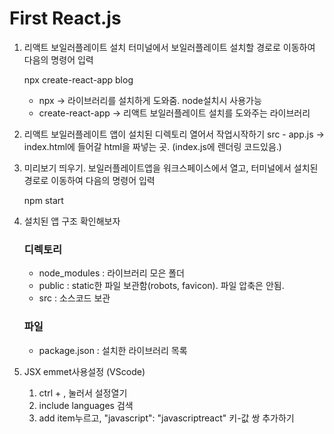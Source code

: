 # First React.js

1.  리액트 보일러플레이트 설치
    터미널에서 보일러플레이트 설치할 경로로 이동하여 다음의 명령어 입력 

    npx create-react-app blog

    - npx -> 라이브러리를 설치하게 도와줌. node설치시 사용가능
    - create-react-app -> 리액트 보일러플레이트 설치를 도와주는 라이브러리 


2. 리액트 보일러플레이트 앱이 설치된 디렉토리 열어서 작업시작하기
    src - app.js -> index.html에 들어갈 html을 짜넣는 곳. (index.js에 렌더링 코드있음.)


3. 미리보기 띄우기.
    보일러플레이트앱을 워크스페이스에서 열고,
    터미널에서 설치된 경로로 이동하여 다음의 명령어 입력

    npm start



4. 설치된 앱 구조 확인해보자
    ### 디렉토리
    - node_modules : 라이브러리 모은 폴더
    - public : static한 파일 보관함(robots, favicon). 파일 압축은 안됨.
    - src : 소스코드 보관

    ### 파일
    - package.json : 설치한 라이브러리 목록



5.  JSX emmet사용설정 (VScode)
    1. ctrl + , 눌러서 설정열기
    2. include languages 검색
    3. add item누르고, "javascript": "javascriptreact" 키-값 쌍 추가하기






